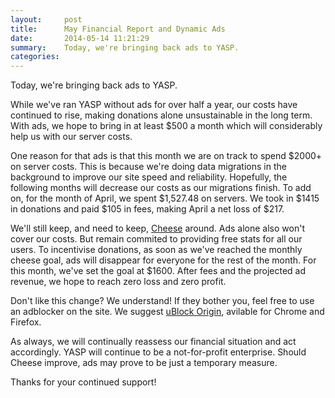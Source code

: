 ```yaml
---
layout:     post
title:      May Financial Report and Dynamic Ads
date:       2014-05-14 11:21:29
summary:    Today, we're bringing back ads to YASP.
categories: 
---
```


Today, we're bringing back ads to YASP.

While we've ran YASP without ads for over half a year, our costs have continued to
rise, making donations alone unsustainable in the long term. With ads, we hope to bring in at 
least $500 a month which will considerably help us with our server costs.

One reason for that ads is that this month we are on track to spend $2000+ on server costs.
This is because we're doing data migrations in the background to improve our site speed and
reliability. Hopefully, the following months will decrease our costs as our migrations finish.
To add on, for the month of April, we spent $1,527.48 on servers. We took in $1415 in donations and paid $105 in fees,
making April a net loss of $217.

We'll still keep, and need to keep, [Cheese](/carry) around. Ads alone also won't cover our costs. But remain commited to
providing free stats for all our users. To incentivise donations, as soon as we've reached the monthly cheese goal,
ads will disappear for everyone for the rest of the month. For this month, we've set the goal at $1600. After fees
and the projected ad revenue, we hope to reach zero loss and zero profit.

Don't like this change? We understand! If they bother you, feel free to use an
adblocker on the site. We suggest [uBlock Origin](https://github.com/gorhill/uBlock),
avilable for Chrome and Firefox.

As always, we will continually reassess our financial situation and act accordingly.
YASP will continue to be a not-for-profit enterprise. Should Cheese improve,
ads may prove to be just a temporary measure.

Thanks for your continued support!